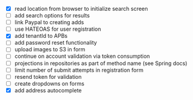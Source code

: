 - [x] read location from browser to initialize search screen
- [ ] add search options for results
- [ ] link Paypal to creating adds
- [ ] use HATEOAS for user registration
- [x] add tenantId to APBs
- [ ] add password reset functionality
- [ ] upload images to S3 in form
- [ ] continue on account validation via token consumption
- [ ] projections in repositories as part of method name (see Spring docs)
- [ ] limit number of submit attempts in registration form
- [ ] resend token for validation
- [ ] create dropdowns on forms
- [x] add address autocomplete